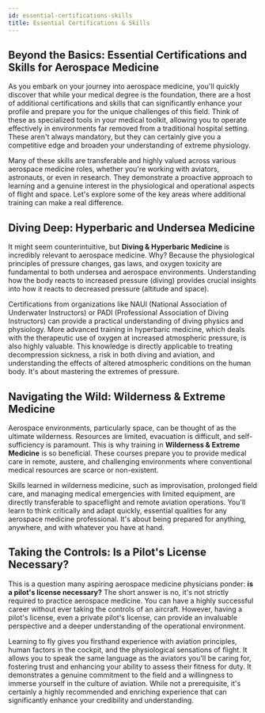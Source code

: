 ```yaml
---
id: essential-certifications-skills
title: Essential Certifications & Skills
---
```


## Beyond the Basics: Essential Certifications and Skills for Aerospace Medicine

As you embark on your journey into aerospace medicine, you'll quickly discover that while your medical degree is the foundation, there are a host of additional certifications and skills that can significantly enhance your profile and prepare you for the unique challenges of this field. Think of these as specialized tools in your medical toolkit, allowing you to operate effectively in environments far removed from a traditional hospital setting. These aren't always mandatory, but they can certainly give you a competitive edge and broaden your understanding of extreme physiology.

Many of these skills are transferable and highly valued across various aerospace medicine roles, whether you're working with aviators, astronauts, or even in research. They demonstrate a proactive approach to learning and a genuine interest in the physiological and operational aspects of flight and space. Let's explore some of the key areas where additional training can make a real difference.

## Diving Deep: Hyperbaric and Undersea Medicine

It might seem counterintuitive, but **Diving & Hyperbaric Medicine** is incredibly relevant to aerospace medicine. Why? Because the physiological principles of pressure changes, gas laws, and oxygen toxicity are fundamental to both undersea and aerospace environments. Understanding how the body reacts to increased pressure (diving) provides crucial insights into how it reacts to decreased pressure (altitude and space).

Certifications from organizations like NAUI (National Association of Underwater Instructors) or PADI (Professional Association of Diving Instructors) can provide a practical understanding of diving physics and physiology. More advanced training in hyperbaric medicine, which deals with the therapeutic use of oxygen at increased atmospheric pressure, is also highly valuable. This knowledge is directly applicable to treating decompression sickness, a risk in both diving and aviation, and understanding the effects of altered atmospheric conditions on the human body. It's about mastering the extremes of pressure.

## Navigating the Wild: Wilderness & Extreme Medicine

Aerospace environments, particularly space, can be thought of as the ultimate wilderness. Resources are limited, evacuation is difficult, and self-sufficiency is paramount. This is why training in **Wilderness & Extreme Medicine** is so beneficial. These courses prepare you to provide medical care in remote, austere, and challenging environments where conventional medical resources are scarce or non-existent.

Skills learned in wilderness medicine, such as improvisation, prolonged field care, and managing medical emergencies with limited equipment, are directly transferable to spaceflight and remote aviation operations. You'll learn to think critically and adapt quickly, essential qualities for any aerospace medicine professional. It's about being prepared for anything, anywhere, and with whatever you have at hand.

## Taking the Controls: Is a Pilot's License Necessary?

This is a question many aspiring aerospace medicine physicians ponder: **is a pilot's license necessary?** The short answer is no, it's not strictly required to practice aerospace medicine. You can have a highly successful career without ever taking the controls of an aircraft. However, having a pilot's license, even a private pilot's license, can provide an invaluable perspective and a deeper understanding of the operational environment.

Learning to fly gives you firsthand experience with aviation principles, human factors in the cockpit, and the physiological sensations of flight. It allows you to speak the same language as the aviators you'll be caring for, fostering trust and enhancing your ability to assess their fitness for duty. It demonstrates a genuine commitment to the field and a willingness to immerse yourself in the culture of aviation. While not a prerequisite, it's certainly a highly recommended and enriching experience that can significantly enhance your credibility and understanding.